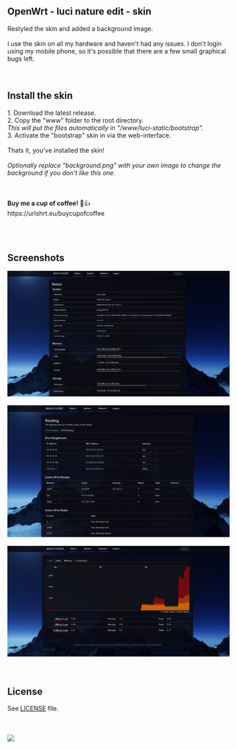 <h2>OpenWrt - luci nature edit - skin</h2>
Restyled the skin and added a background image.
<br>
<br>
I use the skin on all my hardware and haven't had any issues. I don't login using my mobile phone, so it's possible that there are a few small graphical bugs left. 
<br>
<br>
<br>
<h2>Install the skin</h2>
1. Download the latest release. <br>
2. Copy the "www" folder to the root directory. <br>
	<i>This will put the files automatically in "/www/luci-static/bootstrap".</i> <br>
3. Activate the "bootstrap" skin in via the web-interface. <br>
<br>
Thats it, you've installed the skin!
<br>
<br>
<i>Optionally  replace "background.png" with your own image to change the background if you don't like this one.</i> <br>
<br>
<br>
<br>
<b>Buy me a cup of coffee!</b> 🙂👍 <br>
https://urlshrt.eu/buycupofcoffee
<br>
<br>
<br>
<br>
<h2>Screenshots</h2>
<img src="https://github.com/wootje/luci-nature-edit/blob/master/screenshots/screenshot_1.png"></img>
<br>
<br>
<img src="https://github.com/wootje/luci-nature-edit/blob/master/screenshots/screenshot_2.png"></img>
<br>
<br>
<img src="https://github.com/wootje/luci-nature-edit/blob/master/screenshots/screenshot_3.png"></img>
<br>
<br>
<br>
<h2>License</h2>
See <a href="/openwrt/luci/blob/master/LICENSE">LICENSE</a> file.
<br>
<br>
<br>
<br>
<img src="https://img.shields.io/github/downloads/wootje/einDa-skin-wootje-edit-2023/total.svg"></img>
